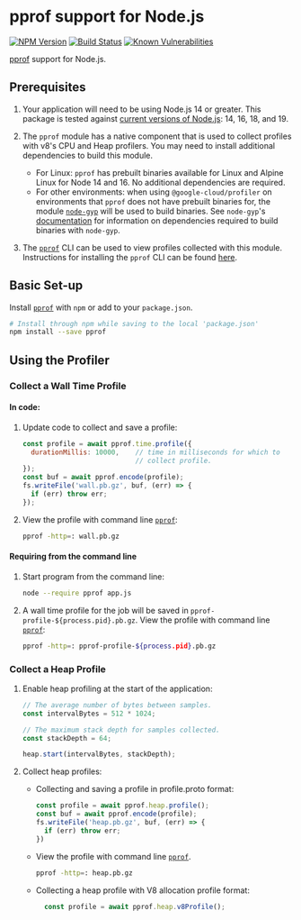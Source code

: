 # pprof support for Node.js

[![NPM Version][npm-image]][npm-url]
[![Build Status][circle-image]][circle-url]
[![Known Vulnerabilities][snyk-image]][snyk-url]

[pprof][pprof-url] support for Node.js.

## Prerequisites
1. Your application will need to be using Node.js 14 or greater. This package is tested against
[current versions of Node.js][node-versions]: 14, 16, 18, and 19.

2. The `pprof` module has a native component that is used to collect profiles 
with v8's CPU and Heap profilers. You may need to install additional
dependencies to build this module.
    * For Linux: `pprof` has prebuilt binaries available for Linux and Alpine
    Linux for Node 14 and 16. No additional dependencies are required.
    * For other environments: when using `@google-cloud/profiler` on environments
    that `pprof` does not have prebuilt binaries for, the module
    [`node-gyp`](https://www.npmjs.com/package/node-gyp) will be used to
    build binaries. See `node-gyp`'s
    [documentation](https://github.com/nodejs/node-gyp#installation)
    for information on dependencies required to build binaries with `node-gyp`.

3. The [`pprof`][pprof-url] CLI can be used to view profiles collected with 
this module. Instructions for installing the `pprof` CLI can be found
[here][pprof-install-url].

## Basic Set-up

Install [`pprof`][npm-url] with `npm` or add to your `package.json`.
  ```sh
  # Install through npm while saving to the local 'package.json'
  npm install --save pprof
  ```

## Using the Profiler

### Collect a Wall Time Profile

#### In code:
1. Update code to collect and save a profile:
    ```javascript
    const profile = await pprof.time.profile({
      durationMillis: 10000,    // time in milliseconds for which to 
                                // collect profile.
    });
    const buf = await pprof.encode(profile);
    fs.writeFile('wall.pb.gz', buf, (err) => {
      if (err) throw err;
    });
    ```

2. View the profile with command line [`pprof`][pprof-url]:
    ```sh
    pprof -http=: wall.pb.gz
    ```

#### Requiring from the command line

1. Start program from the command line:
    ```sh
    node --require pprof app.js
    ```

2. A wall time profile for the job will be saved in 
`pprof-profile-${process.pid}.pb.gz`. View the profile with command line 
[`pprof`][pprof-url]:
    ```sh
    pprof -http=: pprof-profile-${process.pid}.pb.gz
    ```

### Collect a Heap Profile
1. Enable heap profiling at the start of the application:
    ```javascript
    // The average number of bytes between samples.
    const intervalBytes = 512 * 1024;

    // The maximum stack depth for samples collected.
    const stackDepth = 64;

    heap.start(intervalBytes, stackDepth); 
    ```
2. Collect heap profiles:
  
    * Collecting and saving a profile in profile.proto format:
        ```javascript
        const profile = await pprof.heap.profile();
        const buf = await pprof.encode(profile);
        fs.writeFile('heap.pb.gz', buf, (err) => {
          if (err) throw err;
        })
        ```

    * View the profile with command line [`pprof`][pprof-url].
        ```sh
        pprof -http=: heap.pb.gz
        ```
    
    * Collecting a heap profile with  V8 allocation profile format:
        ```javascript
          const profile = await pprof.heap.v8Profile();
        ``` 

[circle-image]: https://circleci.com/gh/google/pprof-nodejs.svg?style=svg
[circle-url]: https://circleci.com/gh/google/pprof-nodejs
[coveralls-image]: https://coveralls.io/repos/google/pprof-nodejs/badge.svg?branch=main&service=github
[node-versions]: https://github.com/nodejs/Release#release-schedule
[npm-image]: https://badge.fury.io/js/pprof.svg
[npm-url]: https://npmjs.org/package/pprof
[pprof-install-url]: https://github.com/google/pprof#building-pprof
[pprof-url]: https://github.com/google/pprof
[snyk-image]: https://snyk.io/test/github/google/pprof-nodejs/badge.svg
[snyk-url]: https://snyk.io/test/github/google/pprof-nodejs
